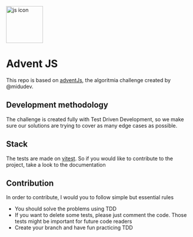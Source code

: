 <img src="https://imgs.search.brave.com/5Ez8LMMYhQWvSh790fciCx5kK0EkQo9soFZrrAxL4Ow/rs:fit:512:512:1/g:ce/aHR0cHM6Ly93d3cu/aWNvbnNkYi5jb20v/aWNvbnMvZG93bmxv/YWQvb3JhbmdlL2pz/LTUxMi5wbmc" width="100" alt="js icon" />

# Advent JS
This repo is based on [adventJs](https://adventjs.dev/), the algoritmia challenge created by @midudev.

## Development methodology
The challenge is created fully with Test Driven Development, so we make sure our solutions are trying to cover as many edge cases as possible.

## Stack
The tests are made on [vitest](https://vitest.dev/). So if you would like to contribute to the project, take a look to the documentation

## Contribution
In order to contribute, I would you to follow simple but essential rules
- You should solve the problems using TDD
- If you want to delete some tests, please just comment the code. Those tests might be important for future code readers
- Create your branch and have fun practicing TDD
